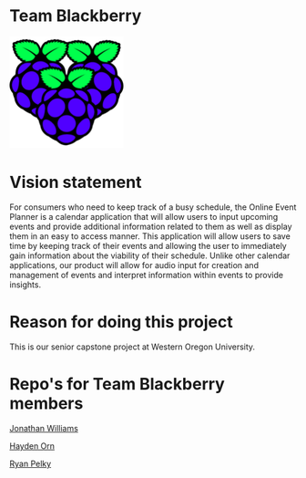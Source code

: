 # Team Blackberry

<img src="Milestone1/BlackberryLogo.jpg" width="200">

# Vision statement
For consumers who need to keep track of a busy schedule, the Online Event Planner is a calendar application that will allow users to input upcoming events and provide additional information related to them as well as display them in an easy to access manner. This application will allow users to save time by keeping track of their events and allowing the user to immediately gain information about the viability of their schedule. Unlike other calendar applications, our product will allow for audio input for creation and management of events and interpret information within events to provide insights.

# Reason for doing this project
This is our senior capstone project at Western Oregon University.

# Repo's for Team Blackberry members


<a href="https://github.com/jwilliams2019">Jonathan Williams</a>

<a href="https://github.com/HaydenOrn">Hayden Orn</a>

<a href="https://github.com/rpelky">Ryan Pelky</a>

